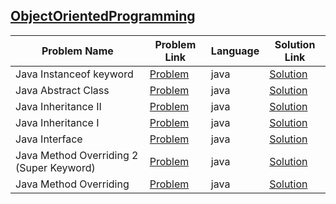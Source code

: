## [ObjectOrientedProgramming](https://www.hackerrank.com/domains/java/oop)

|Problem Name|Problem Link|Language|Solution Link|
---|---|---|---
|Java Instanceof keyword|[Problem](https://www.hackerrank.com/challenges/java-instanceof-keyword/problem)|java|[Solution](./JavaInstanceofkeyword.java)|
|Java Abstract Class|[Problem](https://www.hackerrank.com/challenges/java-abstract-class/problem)|java|[Solution](./JavaAbstractClass.java)|
|Java Inheritance II|[Problem](https://www.hackerrank.com/challenges/java-inheritance-2/problem)|java|[Solution](./JavaInheritanceII.java)|
|Java Inheritance I|[Problem](https://www.hackerrank.com/challenges/java-inheritance-1/problem)|java|[Solution](./JavaInheritanceI.java)|
|Java Interface|[Problem](https://www.hackerrank.com/challenges/java-interface/problem)|java|[Solution](./JavaInterface.java)|
|Java Method Overriding 2 (Super Keyword)|[Problem](https://www.hackerrank.com/challenges/java-method-overriding-2-super-keyword/problem)|java|[Solution](./JavaMethodOverriding2(SuperKeyword).java)|
|Java Method Overriding|[Problem](https://www.hackerrank.com/challenges/java-method-overriding/problem)|java|[Solution](./JavaMethodOverriding.java)|
